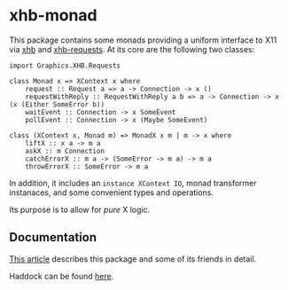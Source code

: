# xhb-monad

This package contains some monads providing a uniform interface to X11 via [xhb](https://hackage.haskell.org/package/xhb) and [xhb-requests](https://github.com/nickspinale/xhb-requests).
At its core are the following two classes:

```
import Graphics.XHB.Requests

class Monad x => XContext x where
    request :: Request a => a -> Connection -> x ()
    requestWithReply :: RequestWithReply a b => a -> Connection -> x (x (Either SomeError b))
    waitEvent :: Connection -> x SomeEvent
    pollEvent :: Connection -> x (Maybe SomeEvent)

class (XContext x, Monad m) => MonadX x m | m -> x where
    liftX :: x a -> m a
    askX :: m Connection
    catchErrorX :: m a -> (SomeError -> m a) -> m a
    throwErrorX :: SomeError -> m a
```

In addition, it includes an `instance XContext IO`, monad transformer instanaces, and some convenient types and operations.

Its purpose is to allow for *pure* X logic.

## Documentation

[This article](http://nickspinale.com/articles/xhb-monad) describes this package and some of its friends in detail.

Haddock can be found [here](https://nickspinale.github.io/xhb-monad).
